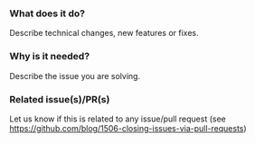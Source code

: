### What does it do?
Describe technical changes, new features or fixes.

### Why is it needed?
Describe the issue you are solving.

### Related issue(s)/PR(s)
Let us know if this is related to any issue/pull request 
(see https://github.com/blog/1506-closing-issues-via-pull-requests)
